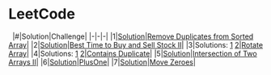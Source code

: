 # LeetCode
&nbsp;
|#|Solution|Challenge|
|-|-|-|
|1|[Solution](RemoveDuplicatesFromSortedArray.java)|[Remove Duplicates from Sorted Array](https://leetcode.com/explore/interview/card/top-interview-questions-easy/92/array/727/)|
|2|[Solution](BuySellStock.java)|[Best Time to Buy and Sell Stock II](https://leetcode.com/explore/interview/card/top-interview-questions-easy/92/array/564/)|
|3|Solutions: [1](RotateArray.java#L1)&nbsp;[2](RotateArray.java#L14)|[Rotate Array](https://leetcode.com/explore/interview/card/top-interview-questions-easy/92/array/646/)|
|4|Solutions: [1](ContainsDuplicate.java#L1)&nbsp;[2](ContainsDuplicate.java#L16)|[Contains Duplicate](https://leetcode.com/explore/interview/card/top-interview-questions-easy/92/array/578/)|
|5|[Solution](IntersectionTwoArrays.java)|[Intersection of Two Arrays II](https://leetcode.com/explore/interview/card/top-interview-questions-easy/92/array/674/)|
|6|[Solution](PlusOne.java)|[PlusOne](https://leetcode.com/explore/interview/card/top-interview-questions-easy/92/array/559/)|
|7|[Solution](MoveZeroes.java)|[Move Zeroes](https://leetcode.com/explore/interview/card/top-interview-questions-easy/92/array/567/)|